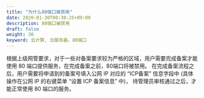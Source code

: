 ```yaml
---
title: "为什么80端口被禁用"
date: 2020-01-30T00:38:25+09:00
description: 80端口被禁用
draft: false
weight: 30
keyword: 云计算, 云服务器，80端口
---
```


根据上级网管要求，对于一些对备案要求较为严格的区域，用户需要完成备案才能使用 80 端口提供服务，在完成备案之前，80端口将被禁用。 在完成备案流程之后，用户需要将申请到的备案号填入公网 IP 对应的 “ICP备案” 信息字段中 (具体操作在公网 IP 的右键菜单 “设置 ICP 备案信息” 中)， 待管理员审核通过之后，才能正常使用 80 端口的服务。

